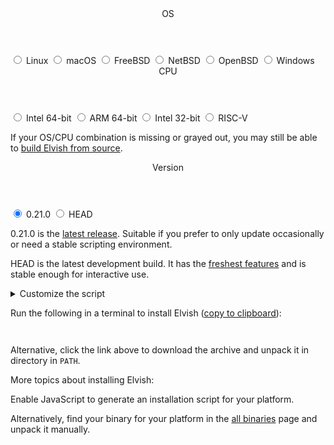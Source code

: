 <div class="has-js">
<div class="form-wrapper">
<form>

  <div class="control">
    <header>OS</header>
    <div class="widgets">
      <label class="option">
        <input type="radio" name="os" value="linux"/>
        Linux
      </label>
      <label class="option">
        <input type="radio" name="os" value="darwin"/>
        macOS
      </label>
      <label class="option">
        <input type="radio" name="os" value="freebsd"/>
        FreeBSD
      </label>
      <label class="option">
        <input type="radio" name="os" value="netbsd"/>
        NetBSD
      </label>
      <label class="option">
        <input type="radio" name="os" value="openbsd"/>
        OpenBSD
      </label>
      <label class="option">
        <input type="radio" name="os" value="windows"/>
        Windows
      </label>
    </div>
  </div>

  <div class="control">
    <header>CPU</header>
    <div class="widgets">
      <label class="option">
        <input type="radio" name="arch" value="amd64"/>
        Intel 64-bit
      </label>
      <label class="option">
        <input type="radio" name="arch" value="arm64"/>
        ARM 64-bit
      </label>
      <label class="option">
        <input type="radio" name="arch" value="386"/>
        Intel 32-bit
      </label>
      <label class="option">
        <input type="radio" name="arch" value="riscv64"/>
        RISC-V
      </label>
    </div>
  </div>

  <div class="small-print">

If your OS/CPU combination is missing or grayed out, you may still be able to
<a href="https://github.com/elves/elvish/blob/master/docs/building.md" target="_blank">build
Elvish from source</a>.

  </div>

  <div class="control">
    <header>Version</header>
    <div class="widgets">
      <label class="option">
        <input type="radio" name="version" value="v0.21.0" checked/>
        0.21.0
      </label>
      <label class="option">
        <input type="radio" name="version" value="HEAD"/>
        HEAD
      </label>
    </div>
  </div>

  <div class="small-print">

0.21.0 is the [latest release](../blog/0.21.0-release-notes.html). Suitable if
you prefer to only update occasionally or need a stable scripting environment.

HEAD is the latest development build. It has the
<a href="https://github.com/elves/elvish/blob/master/0.22.0-release-notes.md" target="_blank">freshest
features</a> and is stable enough for interactive use.

  </div>

  <details>
    <summary>Customize the script</summary>
    <div class="advanced">
      <div class="control">
        <header>Install to</header>
        <div class="widgets">
          <input type="text" name="dir" placeholder="/usr/local/bin" />        
        </div>
      </div>
      <div class="control">
        <header>Sudo</header>
        <div class="widgets">
          <label class="option">
            <input type="radio" name="sudo" value="sudo" checked/>
            use <code>sudo</code>
          </label>
          <label class="option">
            <input type="radio" name="sudo" value="doas"/>
            use <code>doas</code>
          </label>
          <label class="option">
            <input type="radio" name="sudo" value="dont"/>
            don't use
          </label>
        </div>
      </div>
      <div class="small-print">
        Choose “don’t use” if you are running as
        <code>root</code> or installing to a directory you can write to.
        No effect on Windows.
      </div>
      <div class="control">
        <header>Mirror</header>
        <div class="widgets">
          <label class="option">
            <input type="radio" name="mirror" value="official" checked/>
            official
          </label>
          <label class="option">
            <input type="radio" name="mirror" value="tuna"/>
            TUNA
          </label>
        </div>
      </div>
      <div class="small-print">
        The <a href="https://mirrors.tuna.tsinghua.edu.cn" target="_blank">TUNA mirror site</a>
        is hosted in Tsinghua University, Beijing, China.
      </div>
    </div>
  </details>

</form>
</div>
<div class="content">

Run the following in <span id="where">a terminal</span> to install Elvish
(<a href="#" onclick="copyScript(event)">copy to clipboard</a>):

<pre><code id="script">
</code></pre>

Alternative, click the link above to download the archive and unpack it in
directory in `PATH`.

More topics about installing Elvish:

</div>
</div>
<div class="no-js">
<div class="content">

Enable JavaScript to generate an installation script for your platform.

Alternatively, find your binary for your platform in the
[all binaries](all-binaries.html) page and unpack it manually.

</div>
</div>

